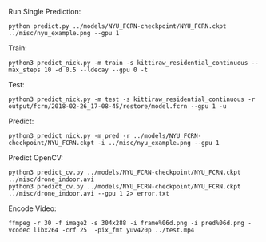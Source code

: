 Run Single Prediction: 

    python predict.py ../models/NYU_FCRN-checkpoint/NYU_FCRN.ckpt ../misc/nyu_example.png --gpu 1
    
Train:

    python3 predict_nick.py -m train -s kittiraw_residential_continuous --max_steps 10 -d 0.5 --ldecay --gpu 0 -t

Test:

    python3 predict_nick.py -m test -s kittiraw_residential_continuous -r output/fcrn/2018-02-26_17-08-45/restore/model.fcrn --gpu 1 -u

Predict:

    python3 predict_nick.py -m pred -r ../models/NYU_FCRN-checkpoint/NYU_FCRN.ckpt -i ../misc/nyu_example.png --gpu 1

Predict OpenCV:

    python3 predict_cv.py ../models/NYU_FCRN-checkpoint/NYU_FCRN.ckpt ../misc/drone_indoor.avi
    python3 predict_cv.py ../models/NYU_FCRN-checkpoint/NYU_FCRN.ckpt ../misc/drone_indoor.avi --gpu 1 2> error.txt

Encode Video:

    ffmpeg -r 30 -f image2 -s 304x288 -i frame%06d.png -i pred%06d.png -vcodec libx264 -crf 25  -pix_fmt yuv420p ../test.mp4